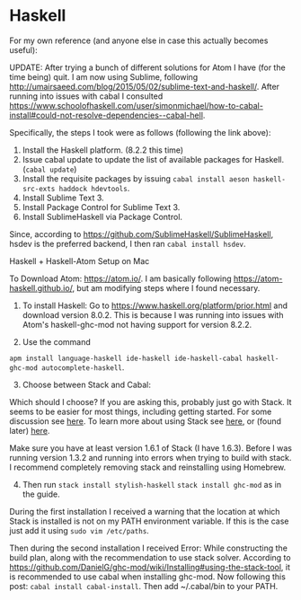 # Haskell
For my own reference (and anyone else in case this actually becomes useful):

UPDATE: After trying a bunch of different solutions for Atom I have (for the time being) quit. I am now using Sublime, following http://umairsaeed.com/blog/2015/05/02/sublime-text-and-haskell/. After running into issues with cabal I consulted https://www.schoolofhaskell.com/user/simonmichael/how-to-cabal-install#could-not-resolve-dependencies--cabal-hell.

Specifically, the steps I took were as follows (following the link above):

1. Install the Haskell platform. (8.2.2 this time)
2. Issue cabal update to update the list of available packages for Haskell. (```cabal update```)
3. Install the requisite packages by issuing ```cabal install aeson haskell-src-exts haddock hdevtools```.
4. Install Sublime Text 3.
5. Install Package Control for Sublime Text 3.
6. Install SublimeHaskell via Package Control.

Since, according to https://github.com/SublimeHaskell/SublimeHaskell, hsdev is the preferred backend, I then ran ```cabal install hsdev```.

Haskell + Haskell-Atom Setup on Mac

To Download Atom: https://atom.io/. I am basically following https://atom-haskell.github.io/, but am modifying steps where I found necessary.

1. To install Haskell:
Go to https://www.haskell.org/platform/prior.html and download version 8.0.2. This is because I was running into issues with Atom's haskell-ghc-mod not having support for version 8.2.2.

2. Use the command 

```apm install language-haskell ide-haskell ide-haskell-cabal haskell-ghc-mod autocomplete-haskell```.

3. Choose between Stack and Cabal:

Which should I choose?
  If you are asking this, probably just go with Stack. It seems to be easier for most things, including getting started. For some   discussion see [here](https://stackoverflow.com/questions/30913145/what-is-the-difference-between-cabal-and-stack "StackOverflow Post"). To learn more about using Stack see [here](https://haskell-lang.org/tutorial/stack-build "Stack Turtorial"), or (found later) [here](https://www.fpcomplete.com/blog/2015/08/new-in-depth-guide-stack "FP Complete Guide").
 
Make sure you have at least version 1.6.1 of Stack (I have 1.6.3). Before I was running version 1.3.2 and running into errors when trying to build with stack. I recommend completely removing stack and reinstalling using Homebrew.

4. Then run 
```stack install stylish-haskell```
```stack install ghc-mod``` as in the guide.

During the first installation I received a warning that the location at which Stack is installed is not on my PATH environment variable. If this is the case just add it using
```sudo vim /etc/paths```.
 
Then during the second installation I received Error: While constructing the build plan, along with the recommendation to use stack solver. According to https://github.com/DanielG/ghc-mod/wiki/Installing#using-the-stack-tool, it is recommended to use cabal when installing ghc-mod. Now following this post:
```cabal install cabal-install```. Then add ~/.cabal/bin to your PATH.
